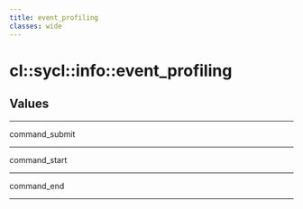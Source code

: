 ```yaml
---
title: event_profiling
classes: wide
---
```

# cl::sycl::info::event_profiling
## Values

---

command_submit

---

command_start

---

command_end

---
